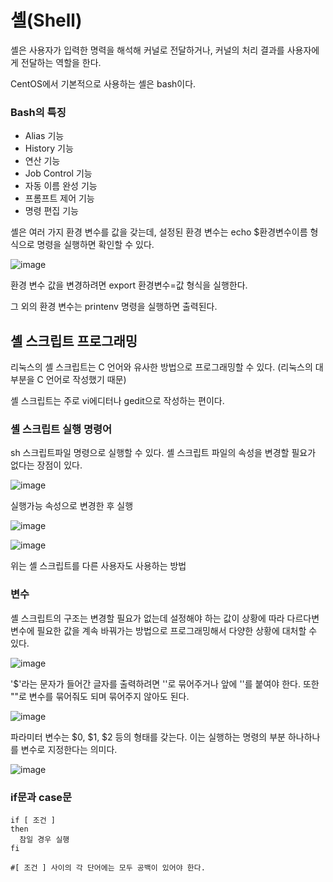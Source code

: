 # 셸(Shell)
셸은 사용자가 입력한 명력을 해석해 커널로 전달하거나, 커널의 처리 결과를 사용자에게 전달하는 역할을 한다.

CentOS에서 기본적으로 사용하는 셸은 bash이다.

### Bash의 특징
* Alias 기능
* History 기능
* 연산 기능
* Job Control 기능
* 자동 이름 완성 기능
* 프롬프트 제어 기능
* 명령 편집 기능

셸은 여러 가지 환경 변수를 값을 갖는데, 설정된 환경 변수는 echo $환경변수이름 형식으로 명령을 실행하면 확인할 수 있다.

![image](https://user-images.githubusercontent.com/82895809/192321745-52375a8f-597e-4c6d-9ec3-11c05987f199.png)

환경 변수 값을 변경하려면 export 환경변수=값 형식을 실행한다. 

그 외의 환경 변수는 printenv 명령을 실행하면 출력된다.

## 셸 스크립트 프로그래밍
리눅스의 셸 스크립트는 C 언어와 유사한 방법으로 프로그래밍할 수 있다. (리눅스의 대부분을 C 언어로 작성했기 때문)

셸 스크립트는 주로 vi에디터나 gedit으로 작성하는 편이다.

### 셸 스크립트 실행 명령어
sh 스크립트파일 명령으로 실행할 수 있다. 셸 스크립트 파일의 속성을 변경할 필요가 없다는 장점이 있다.

![image](https://user-images.githubusercontent.com/82895809/192323906-de9e138d-6c96-4a94-94d6-30dee874fca2.png)

실행가능 속성으로 변경한 후 실행

![image](https://user-images.githubusercontent.com/82895809/192324143-dfceb8c1-7fc5-49b1-8021-be9a153531b9.png)

![image](https://user-images.githubusercontent.com/82895809/192324564-3c2be239-f7af-46f5-8afb-4cd7b1afd354.png)

위는 셸 스크립트를 다른 사용자도 사용하는 방법

### 변수
셸 스크립트의 구조는 변경할 필요가 없는데 설정해야 하는 값이 상황에 따라 다르다변 변수에 필요한 값을 계속 바꿔가는 방법으로 프로그래밍해서 다양한 상황에 대처할 수 있다.

![image](https://user-images.githubusercontent.com/82895809/192326455-a11bc87c-9534-482d-aa97-630ac924561e.png)

'$'라는 문자가 들어간 글자를 출력하려면 ''로 묶어주거나 앞에 '\'를 붙여야 한다. 또한 ""로 변수를 묶어줘도 되며 묶어주지 않아도 된다.

![image](https://user-images.githubusercontent.com/82895809/192327352-f0c144a6-e6df-4e9e-bfb0-bd8de7edcd0e.png)

파라미터 변수는 $0, $1, $2 등의 형태를 갖는다. 이는 실행하는 명령의 부분 하나하나를 변수로 지정한다는 의미다.

![image](https://user-images.githubusercontent.com/82895809/192328052-4d7633ab-fd44-41c8-afbe-848ac8cac218.png)

### if문과 case문
```rinux
if [ 조건 ]
then
  참일 경우 실행
fi

#[ 조건 ] 사이의 각 단어에는 모두 공백이 있어야 한다.
```
